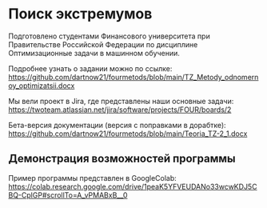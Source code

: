 # Поиск экстремумов
Подготовлено студентами Финансового университета при Правительстве Российской Федерации по дисциплине Оптимизационные задачи в машинном обучении. 

Подробнее узнать о задании можно по ссылке: https://github.com/dartnow21/fourmetods/blob/main/TZ_Metody_odnomernoy_optimizatsii.docx

Мы вели проект в Jira, где представлены наши основные задачи: https://twoteam.atlassian.net/jira/software/projects/FOUR/boards/2

Бета-версия документации (версия с поправками в дорабтке): https://github.com/dartnow21/fourmetods/blob/main/Teoria_TZ-2_1.docx

## Демонстрация возможностей программы

Пример программы представлен в GoogleColab: https://colab.research.google.com/drive/1peaK5YFVEUDANo33wcwKDJ5CBQ-CplGP#scrollTo=A_vPMABxB__0
